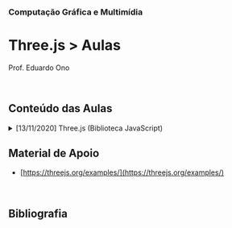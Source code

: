 ### Computação Gráfica e Multimídia

# Three.js > Aulas

Prof. Eduardo Ono

<br>

## Conteúdo das Aulas

<details>
    <summary>[13/11/2020] Three.js (Biblioteca JavaScript)</summary>

* [Aula 01](https://eduardo-ono.github.io/Computacao-Grafica-e-Multimidia/aulas/three-js/aula-01.html)
* [Aula 02]
* [Aula 03]

</details>

## Material de Apoio

* [https://threejs.org/examples/](https://threejs.org/examples/)

<br>

## Bibliografia

<br>
